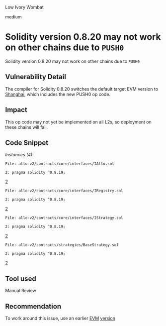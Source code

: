 Low Ivory Wombat

medium

# Solidity version 0.8.20 may not work on other chains due to `PUSH0`
Solidity version 0.8.20 may not work on other chains due to `PUSH0`
## Vulnerability Detail
The compiler for Solidity 0.8.20 switches the default target EVM version to [Shanghai](https://blog.soliditylang.org/2023/05/10/solidity-0.8.20-release-announcement/#important-note), which includes the new PUSH0 op code.
## Impact
This op code may not yet be implemented on all L2s, so deployment on these chains will fail.
## Code Snippet
*Instances (4)*:

```solidity
File: allo-v2/contracts/core/interfaces/IAllo.sol

2: pragma solidity ^0.8.19;

```

[2](https://github.com/sherlock-audit/2023-09-Gitcoin/tree/main/allo-v2/contracts/core/interfaces/IAllo.sol#L2)

```solidity
File: allo-v2/contracts/core/interfaces/IRegistry.sol

2: pragma solidity ^0.8.19;

```

[2](https://github.com/sherlock-audit/2023-09-Gitcoin/tree/main/allo-v2/contracts/core/interfaces/IRegistry.sol#L2)

```solidity
File: allo-v2/contracts/core/interfaces/IStrategy.sol

2: pragma solidity ^0.8.19;

```

[2](https://github.com/sherlock-audit/2023-09-Gitcoin/tree/main/allo-v2/contracts/core/interfaces/IStrategy.sol#L2)

```solidity
File: allo-v2/contracts/strategies/BaseStrategy.sol

2: pragma solidity ^0.8.19;

```

[2](https://github.com/sherlock-audit/2023-09-Gitcoin/tree/main/allo-v2/contracts/strategies/BaseStrategy.sol#L2)
## Tool used

Manual Review

## Recommendation
To work around this issue, use an earlier [EVM](https://docs.soliditylang.org/en/v0.8.20/using-the-compiler.html?ref=zaryabs.com#setting-the-evm-version-to-target) [version](https://book.getfoundry.sh/reference/config/solidity-compiler#evm_version)
